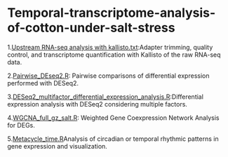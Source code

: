 # Temporal-transcriptome-analysis-of-cotton-under-salt-stress

1.[Upstream RNA-seq analysis with kallisto.txt](./Upstream%20RNA-seq%20analysis%20with%20kallisto.txt):Adapter trimming, quality control, and transcriptome quantification with Kallisto of the raw RNA-seq data.

2.[Pairwise_DEseq2.R](./Pairwise_DEseq2.R): Pairwise comparisons of differential expression performed with DESeq2.

3.[DESeq2_multifactor_differential_expression_analysis.R](./DESeq2_multifactor_differential_expression_analysis.R):Differential expression analysis with DESeq2 considering multiple factors.

4.[WGCNA_full_gz_salt.R](./WGCNA_full_gz_salt.R): Weighted Gene Coexpression Network Analysis for DEGs.

5.[Metacycle_time.R](./Metacycle_time.R)Analysis of circadian or temporal rhythmic patterns in gene expression and visualization.
